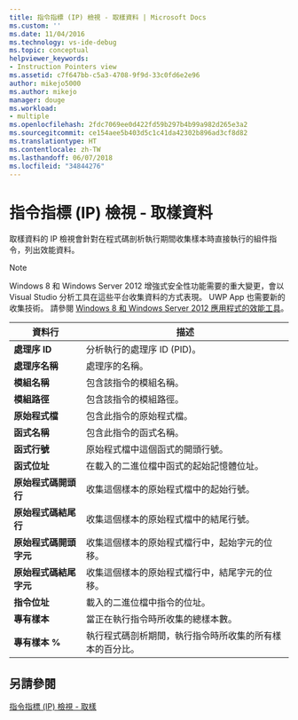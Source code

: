 ```yaml
---
title: 指令指標 (IP) 檢視 - 取樣資料 | Microsoft Docs
ms.custom: ''
ms.date: 11/04/2016
ms.technology: vs-ide-debug
ms.topic: conceptual
helpviewer_keywords:
- Instruction Pointers view
ms.assetid: c7f647bb-c5a3-4708-9f9d-33c0fd6e2e96
author: mikejo5000
ms.author: mikejo
manager: douge
ms.workload:
- multiple
ms.openlocfilehash: 2fdc7069ee0d422fd59b297b4b99a982d265e3a2
ms.sourcegitcommit: ce154aee5b403d5c1c41da42302b896ad3cf8d82
ms.translationtype: HT
ms.contentlocale: zh-TW
ms.lasthandoff: 06/07/2018
ms.locfileid: "34844276"
---
```

# <a name="instruction-pointers-ips-view---sampling-data"></a>指令指標 (IP) 檢視 - 取樣資料
取樣資料的 IP 檢視會針對在程式碼剖析執行期間收集樣本時直接執行的組件指令，列出效能資料。  
  
> [!NOTE]
>  Windows 8 和 Windows Server 2012 增強式安全性功能需要的重大變更，會以 Visual Studio 分析工具在這些平台收集資料的方式表現。 UWP App 也需要新的收集技術。 請參閱 [Windows 8 和 Windows Server 2012 應用程式的效能工具](../profiling/performance-tools-on-windows-8-and-windows-server-2012-applications.md)。  
  
|資料行|描述|  
|------------|-----------------|  
|**處理序 ID**|分析執行的處理序 ID (PID)。|  
|**處理序名稱**|處理序的名稱。|  
|**模組名稱**|包含該指令的模組名稱。|  
|**模組路徑**|包含該指令的模組路徑。|  
|**原始程式檔**|包含此指令的原始程式檔。|  
|**函式名稱**|包含此指令的函式名稱。|  
|**函式行號**|原始程式檔中這個函式的開頭行號。|  
|**函式位址**|在載入的二進位檔中函式的起始記憶體位址。|  
|**原始程式碼開頭行**|收集這個樣本的原始程式檔中的起始行號。|  
|**原始程式碼結尾行**|收集這個樣本的原始程式檔中的結尾行號。|  
|**原始程式碼開頭字元**|收集這個樣本的原始程式檔行中，起始字元的位移。|  
|**原始程式碼結尾字元**|收集這個樣本的原始程式檔行中，結尾字元的位移。|  
|**指令位址**|載入的二進位檔中指令的位址。|  
|**專有樣本**|當正在執行指令時所收集的總樣本數。|  
|**專有樣本 %**|執行程式碼剖析期間，執行指令時所收集的所有樣本的百分比。|  
  
## <a name="see-also"></a>另請參閱  
 [指令指標 (IP) 檢視 - 取樣](../profiling/instruction-pointers-ips-view-dotnet-memory-sampling-data.md)